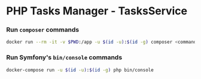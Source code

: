 # PHP Tasks Manager - TasksService

### Run ```composer``` commands
```bash
docker run --rm -it -v $PWD:/app -u $(id -u):$(id -g) composer <command>
```

### Run Symfony's ```bin/console``` commands
```bash
docker-compose run -u $(id -u):$(id -g) php bin/console
```
